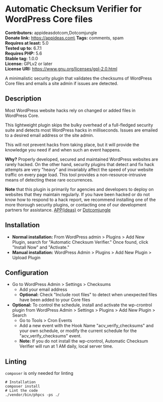 # Automatic Checksum Verifier for WordPress Core files #

**Contributors:** appideasdotcom,Dotcomjungle\
**Donate link:** https://appideas.com\
**Tags:** comments, spam\
**Requires at least:** 5.0\
**Tested up to:** 6.7.1\
**Requires PHP:** 5.6\
**Stable tag:** 1.0.0\
**License:** GPLv2 or later\
**License URI:** https://www.gnu.org/licenses/gpl-2.0.html

A minimalistic security plugin that validates the checksums of WordPress Core files
and emails a site admin if issues are detected.

## Description ##

Most WordPress website hacks rely on changed or added files in WordPress Core.

This lightweight plugin skips the bulky overhead of a full-fledged security suite
and detects most WordPress hacks in milliseconds. Issues are emailed to a desired
email address or the site admin.

This will not prevent hacks from taking place, but it will provide the knowledge
you need if and when such an event happens.

**Why?** Properly developed, secured and maintained WordPress websites are rarely hacked.
On the other hand, security plugins that detect and fix hack attempts are very
"heavy" and invariably affect the speed of your website traffic on every page load.
This tool provides a non-resource-intrusive means of detecting these rare occurrences.

**Note** that this plugin is primarily for agencies and developers to deploy on websites
that they maintain regularly. If you have been hacked or do not know how to respond
to a hack report, we recommend installing one of the more thorough security
plugins, or contacting one of our development partners for assistance.
[APP(ideas)](https://appideas.com) or [Dotcomjungle](https://www.dotcomjungle.com/)

## Installation ##
- **Normal installation:** From WordPress admin > Plugins > Add New Plugin, search for
"Automatic Checksum Verifier." Once found, click "Install Now" and "Activate."
- **Manual installation:** WordPress Admin > Plugins > Add New Plugin > Upload Plugin

## Configuration ##
- Go to WordPress Admin > Settings > Checksums
  - Add your email address
  - **Optional:** Check "Include root files" to detect when unexpected files have been
added to your Core files
- **Optional:** To control the schedule, install and activate the wp-crontrol plugin
from WordPress Admin > Settings > Plugins > Add New Plugin > Search
  - Go to Tools > Cron Events
  - Add a new event with the Hook Name "acv_verify_checksums" and your own schedule,
  or modify the current schedule for the "acv_verify_checksums" event.
  - **Note:** If you do not install the wp-crontrol, Automatic Checksum Verifier will
run at 1 AM daily, local server time.

## Linting ##
`composer` is only needed for linting
```
# Installation
composer install
# Lint the code
./vendor/bin/phpcs -ps ./
```
